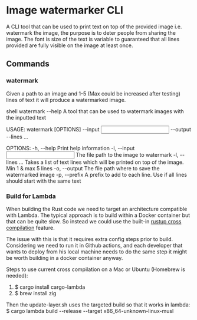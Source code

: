 # Image watermarker CLI

A CLI tool that can be used to print text on top of the provided image i.e. watermark the image, the purpose is to deter people from sharing the image.
The font is size of the text is variable to guaranteed that all lines provided are fully visible on the image at least once.

## Commands

### watermark

Given a path to an image and 1-5 (Max could be increased after testing) lines of text it will produce a watermarked image.

shell
watermark --help
A tool that can be used to watermark images with the inputted text

USAGE:
    watermark [OPTIONS] --input <INPUT> --output <OUTPUT> --lines <LINES>...

OPTIONS:
    -h, --help                Print help information
    -i, --input <INPUT>       The file path to the image to watermark
    -l, --lines <LINES>...    Takes a list of text lines which will be printed on top of the image.
                              Min 1 & max 5 lines
    -o, --output <OUTPUT>     The file path where to save the watermarked image
    -p, --prefix <PREFIX>     A prefix to add to each line. Use if all lines should start with the
                              same text


### Build for Lambda

When building the Rust code we need to target an architecture compatible with Lambda. The typical approach is to build within a Docker container but that can be quite slow.
So instead we could use the built-in [rustup cross compilation](https://rust-lang.github.io/rustup/cross-compilation.html) feature.

The issue with this is that it requires extra config steps prior to build. Considering we need to run it in Github actions, and each developer that wants to deploy from his local machine needs to do the same step it might be worth building in a docker container anyway.

Steps to use current cross compilation on a Mac or Ubuntu (Homebrew is needed):

1. $ cargo install cargo-lambda
2. $ brew install zig

Then the update-layer.sh uses the targeted build so that it works in lambda:
$ cargo lambda build --release --target x86_64-unknown-linux-musl